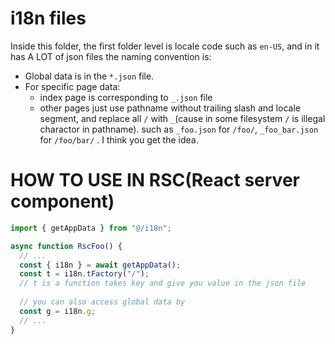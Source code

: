 # i18n files

Inside this folder, the first folder level is locale code such as `en-US`, and in it has A LOT of json files the naming convention is:

- Global data is in the `*.json` file.
- For specific page data:
  - index page is corresponding to `_.json` file
  - other pages just use pathname without trailing slash and locale segment, and replace all `/` with `_`(cause in some filesystem `/` is illegal charactor in pathname). such as `_foo.json` for `/foo/`, `_foo_bar.json` for `/foo/bar/` . I think you get the idea.



# HOW TO USE IN RSC(React server component)

```typescript
import { getAppData } from "@/i18n";

async function RscFoo() {
  // ...
  const { i18n } = await getAppData();
  const t = i18n.tFactory("/"); 
  // t is a function takes key and give you value in the json file
  
  // you can also access global data by
  const g = i18n.g;
  // ...
}

```

